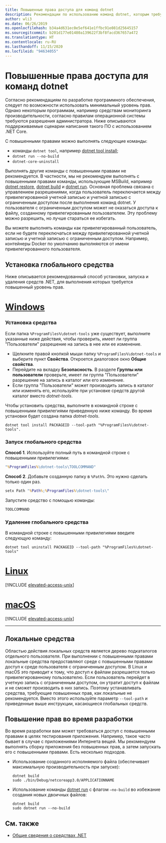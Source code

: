 ```yaml
---
title: Повышенные права доступа для команд dotnet
description: Рекомендации по использованию команд dotnet, которым требуются повышенные права доступа.
author: wli3
ms.date: 06/26/2019
ms.openlocfilehash: b34a4d631ec0e5ef641e1ffbc91e081d25645157
ms.sourcegitcommit: b201d177e01480a139622f3bf8facd367657a472
ms.translationtype: HT
ms.contentlocale: ru-RU
ms.lasthandoff: 11/15/2020
ms.locfileid: "94634055"
---
```

# <a name="elevated-access-for-dotnet-commands"></a>Повышенные права доступа для команд dotnet

Согласно рекомендациям по разработке программного обеспечения, следует по возможности использовать минимальный уровень прав. Однако некоторым программам, например средствам мониторинга производительности, согласно правилам операционной системы требуются разрешения администратора. Ниже описываются поддерживаемые сценарии написания такого ПО с использованием .NET Core.

С повышенными правами можно выполнять следующие команды:

- команды `dotnet tool`, например [dotnet tool install](dotnet-tool-install.md);
- `dotnet run --no-build`
- `dotnet-core-uninstall`

Выполнять другие команды с повышенными правами не рекомендуется. В частности, мы не рекомендуем выполнять с повышенными правами команды, использующие MSBuild, например [dotnet restore](dotnet-restore.md), [dotnet build](dotnet-build.md) и [dotnet run](dotnet-run.md). Основная проблема связана с управлением разрешениями, когда пользователь переключается между привилегированной учетной записью и учетной записью с ограниченным доступом после выполнения команд dotnet. У пользователя с ограниченным доступом может не оказаться доступа к файлу, созданному привилегированным пользователем. Эту проблему можно разрешить, но лучше стараться ее избегать.

Вы можете выполнять команды как привилегированный пользователь, если не будете переключаться между привилегированной учетной записью и учетной записью с ограниченным доступом. Например, контейнеры Docker по умолчанию выполняются от имени привилегированного пользователя.

## <a name="global-tool-installation"></a>Установка глобального средства

Ниже описывается рекомендованный способ установки, запуска и удаления средств .NET, для выполнения которых требуется повышенный уровень прав.

<!-- markdownlint-disable MD025 -->

# <a name="windows"></a>[Windows](#tab/windows)

### <a name="install-the-tool"></a>Установка средства

Если папка `%ProgramFiles%\dotnet-tools` уже существует, выполните указанные ниже действия, чтобы проверить, имеет ли группа "Пользователи" разрешение на запись в нее или ее изменение.

- Щелкните правой кнопкой мыши папку `%ProgramFiles%\dotnet-tools` и выберите пункт **Свойства**. Откроется диалоговое окно **Общие свойства**.
- Перейдите на вкладку **Безопасность**. В разделе **Группы или пользователи** проверьте, имеет ли группа "Пользователи" разрешение на запись в каталог или его изменение.
- Если группа "Пользователи" может производить запись в каталог или изменять его, используйте при установке средств другой каталог вместо *dotnet-tools*.

Чтобы установить средства, выполните в командной строке с повышенными привилегиями приведенную ниже команду. Во время установки будет создана папка *dotnet-tools*.

```dotnetcli
dotnet tool install PACKAGEID --tool-path "%ProgramFiles%\dotnet-tools".
```

### <a name="run-the-global-tool"></a>Запуск глобального средства

**Способ 1**. Используйте полный путь в командной строке с повышенными привилегиями:

```cmd
"%ProgramFiles%\dotnet-tools\TOOLCOMMAND"
```

**Способ 2**. Добавьте созданную папку в `%Path%`. Это нужно сделать только один раз.

```cmd
setx Path "%Path%;%ProgramFiles%\dotnet-tools\"
```

Запустите средство с помощью команды:

```cmd
TOOLCOMMAND
```

### <a name="uninstall-the-global-tool"></a>Удаление глобального средства

В командной строке с повышенными привилегиями введите следующую команду:

```dotnetcli
dotnet tool uninstall PACKAGEID --tool-path "%ProgramFiles%\dotnet-tools"
```

# <a name="linux"></a>[Linux](#tab/linux)

[!INCLUDE [elevated-access-unix](../../../includes/elevated-access-unix.md)]

# <a name="macos"></a>[macOS](#tab/macos)

[!INCLUDE [elevated-access-unix](../../../includes/elevated-access-unix.md)]

---

## <a name="local-tools"></a>Локальные средства

Областью действия локальных средств является дерево подкаталогов отдельного пользователя. При выполнении с повышенными правами локальные средства предоставляют среде с повышенными правами доступ к среде пользователя с ограниченным доступом. В Linux и macOS это приводит к тому, что доступ к файлам разрешается только привилегированному пользователю. Если пользователь перейдет в учетную запись с ограниченным доступом, он утратит доступ к файлам и не сможет производить в них запись. Поэтому устанавливать средства, требующие повышенных прав, как локальные не рекомендуется. Вместо этого используйте параметр `--tool-path` и приведенные выше инструкции, касающиеся глобальных средств.

## <a name="elevation-during-development"></a>Повышение прав во время разработки

Во время разработки вам может требоваться доступ с повышенными правами в целях тестирования приложения. Например, такое часто бывает в случае с приложениями Интернета вещей. Мы рекомендуем выполнять сборку приложения без повышенных прав, а затем запускать его с повышенными правами. Есть несколько подходов.

- Использование созданного исполняемого файла (обеспечивает максимальную производительность при запуске):

   ```dotnetcli
   dotnet build
   sudo ./bin/Debug/netcoreapp3.0/APPLICATIONNAME
   ```

- Использование команды [dotnet run](dotnet-run.md) с флагом `—no-build` во избежание создания новых двоичных файлов:

   ```dotnetcli
   dotnet build
   sudo dotnet run --no-build
   ```

## <a name="see-also"></a>См. также

- [Общие сведения о средствах .NET](global-tools.md)
